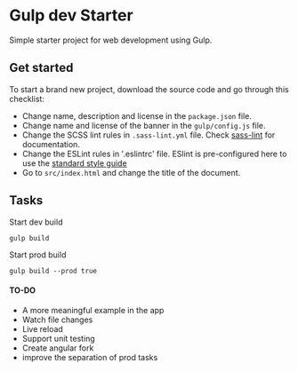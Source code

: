 # Gulp dev Starter

Simple starter project for web development using Gulp.

## Get started

To start a brand new project, download the source code and go through this checklist:
* Change name, description and license in the `package.json` file.
* Change name and license of the banner in the `gulp/config.js` file.
* Change the SCSS lint rules in `.sass-lint.yml` file. Check [sass-lint](https://github.com/sasstools/sass-lint) for documentation.
* Change the ESLint rules in '.eslintrc' file. ESlint is pre-configured here to use the [standard style guide](https://github.com/feross/eslint-config-standard/blob/master/eslintrc.json)
* Go to `src/index.html` and change the title of the document.

## Tasks

Start dev build

    gulp build

Start prod build

    gulp build --prod true


#### TO-DO

* A more meaningful example in the app
* Watch file changes
* Live reload
* Support unit testing
* Create angular fork
* improve the separation of prod tasks
